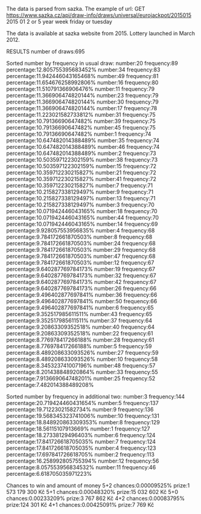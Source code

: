 The data is parsed from sazka. The example of url:
GET https://www.sazka.cz/api/draw-info/draws/universal/eurojackpot/2015015
2015    01      2 or 5
year    week    friday or tuesday

The data is available at sazka website from 2015. Lottery launched in March 2012.

RESULTS
number of draws:695

Sorted number by frequency in usual draw:
number:20 frequency:89 percentage:12.805755395683452%
number:34 frequency:83 percentage:11.942446043165468%
number:49 frequency:81 percentage:11.654676258992806%
number:16 frequency:80 percentage:11.510791366906476%
number:11 frequency:79 percentage:11.366906474820144%
number:23 frequency:79 percentage:11.366906474820144%
number:30 frequency:79 percentage:11.366906474820144%
number:17 frequency:78 percentage:11.223021582733812%
number:31 frequency:75 percentage:10.79136690647482%
number:39 frequency:75 percentage:10.79136690647482%
number:45 frequency:75 percentage:10.79136690647482%
number:1 frequency:74 percentage:10.647482014388489%
number:35 frequency:74 percentage:10.647482014388489%
number:46 frequency:74 percentage:10.647482014388489%
number:2 frequency:73 percentage:10.503597122302159%
number:38 frequency:73 percentage:10.503597122302159%
number:15 frequency:72 percentage:10.359712230215827%
number:21 frequency:72 percentage:10.359712230215827%
number:41 frequency:72 percentage:10.359712230215827%
number:7 frequency:71 percentage:10.215827338129497%
number:9 frequency:71 percentage:10.215827338129497%
number:13 frequency:71 percentage:10.215827338129497%
number:3 frequency:70 percentage:10.071942446043165%
number:18 frequency:70 percentage:10.071942446043165%
number:44 frequency:70 percentage:10.071942446043165%
number:14 frequency:69 percentage:9.928057553956835%
number:4 frequency:68 percentage:9.784172661870503%
number:8 frequency:68 percentage:9.784172661870503%
number:24 frequency:68 percentage:9.784172661870503%
number:29 frequency:68 percentage:9.784172661870503%
number:47 frequency:68 percentage:9.784172661870503%
number:12 frequency:67 percentage:9.640287769784173%
number:19 frequency:67 percentage:9.640287769784173%
number:32 frequency:67 percentage:9.640287769784173%
number:42 frequency:67 percentage:9.640287769784173%
number:26 frequency:66 percentage:9.496402877697841%
number:36 frequency:66 percentage:9.496402877697841%
number:50 frequency:66 percentage:9.496402877697841%
number:6 frequency:65 percentage:9.352517985611511%
number:43 frequency:65 percentage:9.352517985611511%
number:37 frequency:64 percentage:9.20863309352518%
number:40 frequency:64 percentage:9.20863309352518%
number:22 frequency:61 percentage:8.776978417266188%
number:28 frequency:61 percentage:8.776978417266188%
number:5 frequency:59 percentage:8.489208633093526%
number:27 frequency:59 percentage:8.489208633093526%
number:10 frequency:58 percentage:8.345323741007196%
number:48 frequency:57 percentage:8.201438848920864%
number:33 frequency:55 percentage:7.913669064748201%
number:25 frequency:52 percentage:7.482014388489208%

Sorted number by frequency in additional two:
number:3 frequency:144 percentage:20.719424460431654%
number:5 frequency:137 percentage:19.71223021582734%
number:9 frequency:136 percentage:19.568345323741006%
number:10 frequency:131 percentage:18.848920863309353%
number:8 frequency:129 percentage:18.56115107913669%
number:1 frequency:127 percentage:18.27338129496403%
number:6 frequency:124 percentage:17.841726618705035%
number:7 frequency:124 percentage:17.841726618705035%
number:4 frequency:123 percentage:17.697841726618705%
number:2 frequency:113 percentage:16.258992805755394%
number:12 frequency:56 percentage:8.057553956834532%
number:11 frequency:46 percentage:6.618705035971223%

Chances to win and amount of money
5+2 chances:0.00009525% prize:1 573 179 300 Kč
5+1 chances:0.00048320% prize:15 032 602 Kč
5+0 chances:0.00233209% prize:3 767 862 Kč
4+2 chances:0.00083795% prize:124 301 Kč
4+1 chances:0.00425091% prize:7 769 Kč